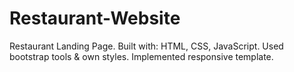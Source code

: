 # Restaurant-Website

Restaurant Landing Page.
Built with: HTML, CSS, JavaScript.
Used bootstrap tools & own styles.
Implemented responsive template.
